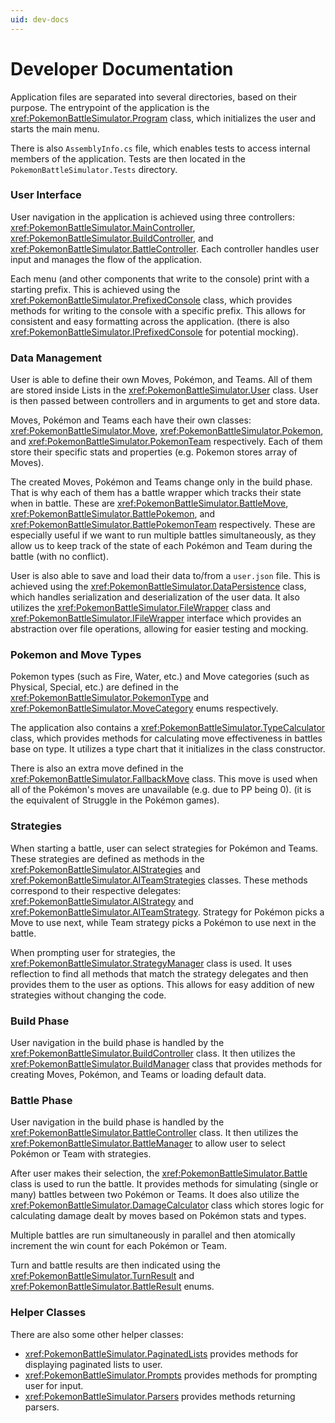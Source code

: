 ```yaml
---
uid: dev-docs
---
```


# Developer Documentation

Application files are separated into several directories, based on their purpose. The entrypoint of the application is the <xref:PokemonBattleSimulator.Program> class, which initializes the user and starts the main menu.

There is also `AssemblyInfo.cs` file, which enables tests to access internal members of the application. Tests are then located in the `PokemonBattleSimulator.Tests` directory.

### User Interface

User navigation in the application is achieved using three controllers: <xref:PokemonBattleSimulator.MainController>, <xref:PokemonBattleSimulator.BuildController>, and <xref:PokemonBattleSimulator.BattleController>. Each controller handles user input and manages the flow of the application.

Each menu (and other components that write to the console) print with a starting prefix. This is achieved using the <xref:PokemonBattleSimulator.PrefixedConsole> class, which provides methods for writing to the console with a specific prefix. This allows for consistent and easy formatting across the application. (there is also <xref:PokemonBattleSimulator.IPrefixedConsole> for potential mocking).

### Data Management

User is able to define their own Moves, Pokémon, and Teams. All of them are stored inside Lists in the <xref:PokemonBattleSimulator.User> class. User is then passed between controllers and in arguments to get and store data.

Moves, Pokémon and Teams each have their own classes: <xref:PokemonBattleSimulator.Move>, <xref:PokemonBattleSimulator.Pokemon>, and <xref:PokemonBattleSimulator.PokemonTeam> respectively. Each of them store their specific stats and properties (e.g. Pokemon stores array of Moves).

The created Moves, Pokémon and Teams change only in the build phase. That is why each of them has a battle wrapper which tracks their state when in battle. These are <xref:PokemonBattleSimulator.BattleMove>, <xref:PokemonBattleSimulator.BattlePokemon>, and <xref:PokemonBattleSimulator.BattlePokemonTeam> respectively. These are especially useful if we want to run multiple battles simultaneously, as they allow us to keep track of the state of each Pokémon and Team during the battle (with no conflict).

User is also able to save and load their data to/from a `user.json` file. This is achieved using the <xref:PokemonBattleSimulator.DataPersistence> class, which handles serialization and deserialization of the user data. It also utilizes the <xref:PokemonBattleSimulator.FileWrapper> class and <xref:PokemonBattleSimulator.IFileWrapper> interface which provides an abstraction over file operations, allowing for easier testing and mocking.

### Pokemon and Move Types

Pokemon types (such as Fire, Water, etc.) and Move categories (such as Physical, Special, etc.) are defined in the <xref:PokemonBattleSimulator.PokemonType> and <xref:PokemonBattleSimulator.MoveCategory> enums respectively.

The application also contains a <xref:PokemonBattleSimulator.TypeCalculator> class, which provides methods for calculating move effectiveness in battles base on type. It utilizes a type chart that it initializes in the class constructor.

There is also an extra move defined in the <xref:PokemonBattleSimulator.FallbackMove> class. This move is used when all of the Pokémon's moves are unavailable (e.g. due to PP being 0). (it is the equivalent of Struggle in the Pokémon games).

### Strategies

When starting a battle, user can select strategies for Pokémon and Teams. These strategies are defined as methods in the <xref:PokemonBattleSimulator.AIStrategies> and <xref:PokemonBattleSimulator.AITeamStrategies> classes. These methods correspond to their respective delegates: <xref:PokemonBattleSimulator.AIStrategy> and <xref:PokemonBattleSimulator.AITeamStrategy>. Strategy for Pokémon picks a Move to use next, while Team strategy picks a Pokémon to use next in the battle.

When prompting user for strategies, the <xref:PokemonBattleSimulator.StrategyManager> class is used. It uses reflection to find all methods that match the strategy delegates and then provides them to the user as options. This allows for easy addition of new strategies without changing the code.

### Build Phase

User navigation in the build phase is handled by the <xref:PokemonBattleSimulator.BuildController> class. It then utilizes the <xref:PokemonBattleSimulator.BuildManager> class that provides methods for creating Moves, Pokémon, and Teams or loading default data.

### Battle Phase

User navigation in the build phase is handled by the <xref:PokemonBattleSimulator.BattleController> class. It then utilizes the <xref:PokemonBattleSimulator.BattleManager> to allow user to select Pokémon or Team with strategies.

After user makes their selection, the <xref:PokemonBattleSimulator.Battle> class is used to run the battle. It provides methods for simulating (single or many) battles between two Pokémon or Teams. It does also utilize the <xref:PokemonBattleSimulator.DamageCalculator> class which stores logic for calculating damage dealt by moves based on Pokémon stats and types.

Multiple battles are run simultaneously in parallel and then atomically increment the win count for each Pokémon or Team.

Turn and battle results are then indicated using the <xref:PokemonBattleSimulator.TurnResult> and <xref:PokemonBattleSimulator.BattleResult> enums.

### Helper Classes

There are also some other helper classes:
- <xref:PokemonBattleSimulator.PaginatedLists> provides methods for displaying paginated lists to user.
- <xref:PokemonBattleSimulator.Prompts> provides methods for prompting user for input.
- <xref:PokemonBattleSimulator.Parsers> provides methods returning parsers.